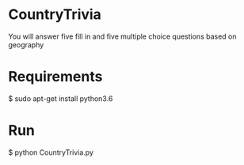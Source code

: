 # CountryTrivia

You will answer five fill in and five multiple choice questions based on geography

# Requirements

$ sudo apt-get install python3.6

# Run

$ python CountryTrivia.py


